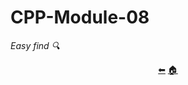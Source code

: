# CPP-Module-08

*Easy find 🔍*

<p align="center">
  <a href="https://github.com/madebypixel02/CPP-Module-07">&#11013;</a>
  <a href="https://github.com/madebypixel02/CPP-Modules">&#127968;</a>
</p>
